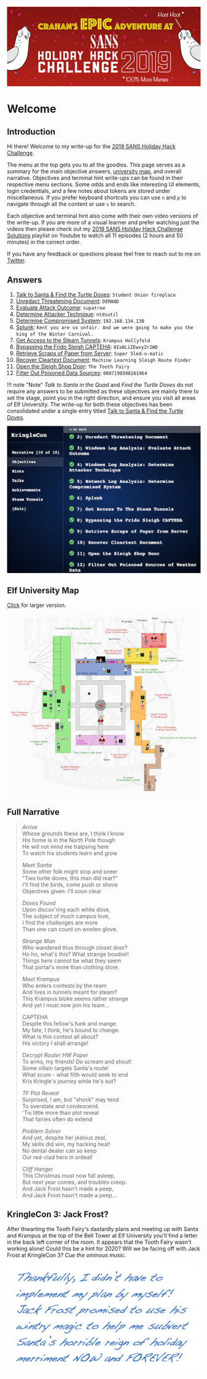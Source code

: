 ![Banner](./img/misc/banner.png)

# Welcome
## Introduction
Hi there! Welcome to my write-up for the [2019 SANS Holiday Hack Challenge](https://www.holidayhackchallenge.com/2019/).

The menu at the top gets you to all the goodies. This page serves as a summary for the main objective answers, [university map](./img/misc/map_large.png), and overall narrative. Objectives and terminal hint write-ups can be found in their respective menu sections. Some odds and ends like interesting UI elements, login credentials, and a few notes about tokens are stored under miscellaneous. If you prefer keyboard shortcuts you can use `n` and `p` to navigate through all the content or use `s` to search.

Each objective and terminal hint also come with their own video versions of the write-up. If you are more of a visual learner and prefer watching just the videos then please check out my [2019 SANS Holiday Hack Challenge Solutions](https://www.youtube.com/playlist?list=PLkC9YoWVx3xKJgL7TrBsjmy8triY9RDjC) playlist on Youtube to watch all 11 episodes (2 hours and 50 minutes) in the correct order. 

If you have any feedback or questions please feel free to reach out to me on [Twitter](https://twitter.com/crahan).

## Answers
1. [Talk to Santa & Find the Turtle Doves](./objectives/o1.md): `Student Union fireplace`
2. [Unredact Threatening Document](./objectives/o2.md): `DEMAND`
3. [Evaluate Attack Outcome](./objectives/o3.md): `supatree`
4. [Determine Attacker Technique](./objectives/o4.md): `ntdsutil`
5. [Determine Compromised System](./objectives/o5.md): `192.168.134.130`
6. [Splunk](./objectives/o6.md): `Kent you are so unfair. And we were going to make you the king of the Winter Carnival.`
7. [Get Access to the Steam Tunnels](./objectives/o7.md): `Krampus Hollyfeld`
8. [Bypassing the Frido Sleigh CAPTEHA](./objectives/o8.md): `8Ia8LiZEwvyZr2WO`
9. [Retrieve Scraps of Paper from Server](./objectives/o9.md): `Super Sled-o-matic`
10. [Recover Cleartext Document](./objectives/o10.md): `Machine Learning Sleigh Route Finder`
11. [Open the Sleigh Shop Door](./objectives/o11.md): `The Tooth Fairy`
12. [Filter Out Poisoned Data Sources](./objectives/o12.md): `0807198508261964`

!!! note "Note"
    *Talk to Santa in the Quad* and *Find the Turtle Doves* do not require any answers to be submitted as these objectives are mainly there to set the stage, point you in the right direction, and ensure you visit all areas of Elf University. The write-up for both these objectives has been consolidated under a single entry titled [Talk to Santa & Find the Turtle Doves](./objectives/o1/).

![Challenges](./img/misc/objectives.png)

## Elf University Map
[Click](./img/misc/map_large.png) for larger version.

![Elf University Map](./img/misc/map_small.png)

## Full Narrative
> *Arrive*  
> Whose grounds these are, I think I know  
> His home is in the North Pole though  
> He will not mind me traipsing here  
> To watch his students learn and grow  
> 
> *Meet Santa*  
> Some other folk might stop and sneer  
> "Two turtle doves, this man did rear?"  
> I'll find the birds, come push or shove  
> Objectives given: I'll soon clear  
>
> *Doves Found*  
> Upon discov'ring each white dove,  
> The subject of much campus love,  
> I find the challenges are more  
> Than one can count on woolen glove.  
>
> *Strange Man*  
> Who wandered thus through closet door?  
> Ho ho, what's this? What strange boudoir!  
> Things here cannot be what they seem  
> That portal's more than clothing store.  
> 
> *Meet Krampus*  
> Who enters contests by the ream  
> And lives in tunnels meant for steam?  
> This Krampus bloke seems rather strange  
> And yet I must now join his team...  
>
> *CAPTEHA*  
> Despite this fellow's funk and mange  
> My fate, I think, he's bound to change.  
> What is this contest all about?  
> His victory I shall arrange!  
>
> *Decrypt Router HW Paper*  
> To arms, my friends! Do scream and shout!  
> Some villain targets Santa's route!  
> What scum - what filth would seek to end  
> Kris Kringle's journey while he's out?  
>
> *TF Plot Reveal*  
> Surprised, I am, but "shock" may tend  
> To overstate and condescend.  
> 'Tis little more than plot reveal  
> That fairies often do extend  
>
> *Problem Solver*  
> And yet, despite her jealous zeal,  
> My skills did win, my hacking heal!  
> No dental dealer can so keep  
> Our red-clad hero in ordeal!  
>
> *Cliff Hanger*  
> This Christmas must now fall asleep,  
> But next year comes, and troubles creep.  
> And Jack Frost hasn't made a peep,  
> And Jack Frost hasn't made a peep...

## KringleCon 3: Jack Frost?
After thwarting the Tooth Fairy's dastardly plans and meeting up with Santa and Krampus at the top of the Bell Tower at Elf University you'll find a letter in the back left corner of the room. It appears that the Tooth Fairy wasn't working alone! Could this be a hint for 2020? Will we be facing off with Jack Frost at KringleCon 3? *Cue the ominous music*.

![Letter](./img/misc/letter.png)
